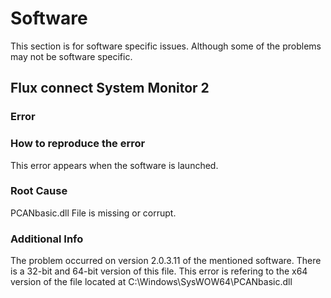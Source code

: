 # Software 
This section is for software specific issues. Although some of the problems may not be software specific.

## Flux connect System Monitor 2
### Error  
### How to reproduce the error
This error appears when the software is launched.
### Root Cause
PCANbasic.dll File is missing or corrupt.
### Additional Info
The problem occurred on version 2.0.3.11 of the mentioned software.
There is a 32-bit and 64-bit version of this file. This error is refering to the x64 version of the file located at C:\Windows\SysWOW64\PCANbasic.dll
